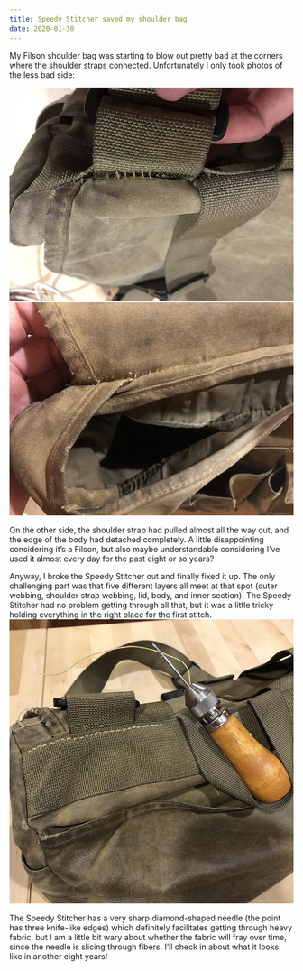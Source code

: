 ```yaml
---
title: Speedy Stitcher saved my shoulder bag
date: 2020-01-30
---
```

My Filson shoulder bag was starting to blow out pretty bad at the corners where the shoulder straps connected. Unfortunately I only took photos of the less bad side:

![](default/IMG_3368.jpeg?cropResize=800,800)
![](default/IMG_3369.jpeg?cropResize=800,800)

On the other side, the shoulder strap had pulled almost all the way out, and the edge of the body had detached completely. A little disappointing considering it’s a Filson, but also maybe understandable considering I’ve used it almost every day for the past eight or so years?

Anyway, I broke the Speedy Stitcher out and finally fixed it up.  The only challenging part was that five different layers all meet at that spot (outer webbing, shoulder strap webbing, lid, body, and inner section). The Speedy Stitcher had no problem getting through all that, but it was a little tricky holding everything in the right place for the first stitch.
![](default/IMG_3367.jpeg?cropResize=800,800)

The Speedy Stitcher has a very sharp diamond-shaped needle (the point has three knife-like edges) which definitely facilitates getting through heavy fabric, but I am a little bit wary about whether the fabric will fray over time, since the needle is slicing through fibers. I’ll check in about what it looks like in another eight years!
